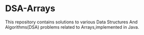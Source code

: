 # DSA-Arrays
This repository contains solutions to various Data Structures And Algorithms(DSA) problems related to Arrays,implemented in Java.
